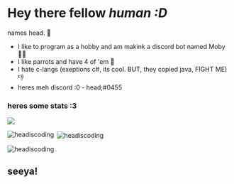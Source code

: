 # **Hey there fellow *human :D***

names head. 👋

+ I like to program as a hobby and am makink a discord bot named Moby 👨‍💻
+ I like parrots and have 4 of 'em 🦜 
+ I hate c-langs (exeptions c#, its cool. BUT, they copied java, FIGHT ME) 👎
+ heres meh discord :0 - head;#0455

### heres some stats :3

![](https://komarev.com/ghpvc/?username=headiscoding&color=blue)

<p><img align="left" src="https://github-readme-stats.vercel.app/api/top-langs?username=headiscoding&show_icons=true&theme=tokyonight&hide_border=true&locale=en&layout=compact" alt="headiscoding" /></p>

<p>&nbsp;<img align="center" src="https://github-readme-stats.vercel.app/api?username=headiscoding&show_icons=true&theme=tokyonight&hide_border=true&locale=en" alt="headiscoding" /></p>

<p><img align="center" src="https://github-readme-streak-stats.herokuapp.com/?user=headiscoding&theme=dark" alt="headiscoding" /></p>

## seeya!
